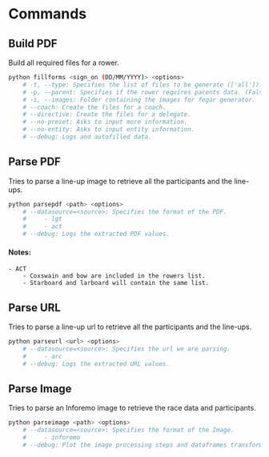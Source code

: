 # Commands
## Build PDF
Build all required files for a rower.
```sh
python fillforms <sign_on (DD/MM/YYYY)> <options>
    # -t, --type: Specifies the list of files to be generate (['all']). ['national', 'image', 'fegar', 'xogade', 'all']
    # -p, --parent: Specifies if the rower requires parents data. (False)
    # -i, --images: Folder containing the images for fegar generator.
    # --coach: Create the files for a coach.
    # --directive: Create the files for a delegate.
    # --no-preset: Asks to input more information.
    # --no-entity: Asks to input entity information.
    # --debug: Logs and autofilled data.
```
## Parse PDF
Tries to parse a line-up image to retrieve all the participants and the line-ups.
```sh
python parsepdf <path> <options>
    # --datasource=<source>: Specifies the format of the PDF.
    #     - lgt
    #     - act
    # --debug: Logs the extracted PDF values.
```
#### Notes:
    - ACT 
        - Coxswain and bow are included in the rowers list.
        - Starboard and larboard will contain the same list.
## Parse URL
Tries to parse a line-up url to retrieve all the participants and the line-ups.
```sh
python parseurl <url> <options>
    # --datasource=<source>: Specifies the url we are parsing.
    #     - arc
    # --debug: Logs the extracted URL values.
```
## Parse Image
Tries to parse an Inforemo image to retrieve the race data and participants.
```sh
python parseimage <path> <options>
    # --datasource=<source>: Specifies the format of the Image.
    #     - inforemo
    # --debug: Plot the image processing steps and dataframes transformations done.
```